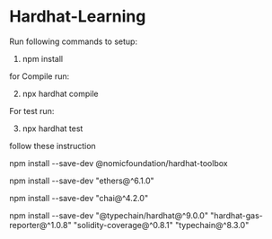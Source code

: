 # Hardhat-Learning

Run following commands to setup:

1. npm install 

for Compile run:

2. npx hardhat compile

For test run:

3. npx hardhat test    

follow these instruction

npm install --save-dev @nomicfoundation/hardhat-toolbox

npm install --save-dev "ethers@^6.1.0"

npm install --save-dev "chai@^4.2.0" 

npm install --save-dev "@typechain/hardhat@^9.0.0" "hardhat-gas-reporter@^1.0.8" "solidity-coverage@^0.8.1" "typechain@^8.3.0"